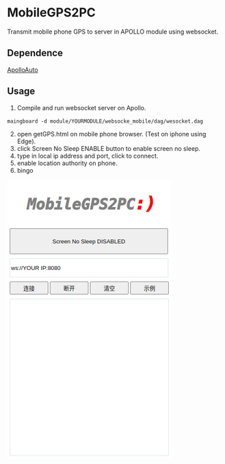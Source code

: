 # MobileGPS2PC
Transmit mobile phone GPS to server in APOLLO module using websocket. 

## Dependence
[ApolloAuto](https://github.com/ApolloAuto/apollo)


## Usage
1. Compile and run websocket server on Apollo.
```
maingboard -d module/YOURMODULE/websocke_mobile/dag/wesocket.dag
```
2. open getGPS.html on mobile phone browser. (Test on iphone using Edge).
3. click Screen No Sleep ENABLE button to enable screen no sleep.
4. type in local ip address and port, click to connect.
5. enable location authority on phone.
6. bingo

![](https://github.com/Printeger/MobileGPS2PC/raw/master/pic/1.png)
